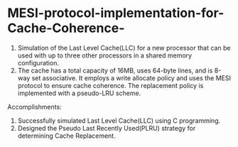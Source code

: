 # MESI-protocol-implementation-for-Cache-Coherence-

1. Simulation of the Last Level Cache(LLC) for a new processor that can be used with up to three
   other processors in a shared memory configuration.
2. The cache has a total capacity of 16MB, uses 64-byte lines, and is 8-way set associative. It
   employs a write allocate policy and uses the MESI protocol to ensure cache coherence. The
   replacement policy is implemented with a pseudo-LRU scheme.
   
Accomplishments:
1. Successfully simulated Last Level Cache(LLC) using C programming.
2. Designed the Pseudo Last Recently Used(PLRU) strategy for determining Cache Replacement.
